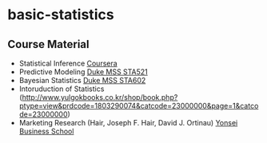 # basic-statistics

## Course Material
- Statistical Inference [Coursera](https://www.coursera.org/learn/statistical-inferences)
- Predictive Modeling [Duke MSS STA521](https://www2.stat.duke.edu/courses/Fall21/sta521.001/)
- Bayesian Statistics [Duke MSS STA602](https://github.com/resteorts/modern-bayes)
- Intoruduction of Statistics (http://www.yulgokbooks.co.kr/shop/book.php?ptype=view&prdcode=1803290074&catcode=23000000&page=1&catcode=23000000)
- Marketing Research (Hair, Joseph F. Hair, David J. Ortinau) [Yonsei Business School](https://books.google.com/books/about/Marketing_Research.html?id=-RdmcgAACAAJ)
